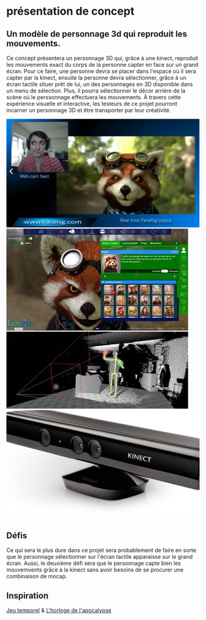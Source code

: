 # présentation de concept
## Un modèle de personnage 3d qui reproduit les mouvements.

 Ce concept présentera un personnage 3D qui, grâce à une kinect, reproduit les mouvements exact du corps de la personne capter en face sur un grand écran. Pour ce faire, une personne devra se placer dans l'espace où il sera capter par la kinect, ensuite la personne devra sélectionner, grâce à un écran tactile situer prêt de lui, un des personnages en 3D disponible dans un menu de sélection. Plus, il pourra sélectionner le décor arrière de la scène où le perssonnage effectuera les mouvements. À travers cette expérience visuelle et interactive, les testeurs de ce projet pourront incarner un personnage 3D et être transporter par leur créativité.

![facerig](medias/facerig1.png) ![menu](medias/menufacerig.jpg) ![capteur](medias/kinect.jpg) ![kinect](medias/capteur.jpg)

## Défis

Ce qui sera le plus dure dans ce projet sera probablement de faire en sorte que le personnage sélectionner sur l'écran tactile apparaisse sur le grand écran. Aussi, le deuxième défi sera que le personnage capte bien les mouvemvents grâce à la kinect sans avoir besoins de se procurer une combinaison de mocap. 

## Inspiration 
[Jeu temporel](https://tim-montmorency.com/2022/projets/Jeu-Temporel/docs/web/index.html)
&
[L'horloge de l'apocalypse](https://tim-montmorency.com/2022/projets/L-horloge-de-l-apocalypse/docs/web/index.html)
